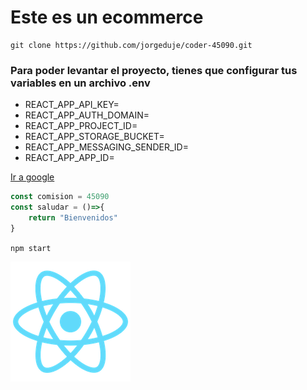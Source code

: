 # Este es un ecommerce

```
git clone https://github.com/jorgeduje/coder-45090.git
```

### Para poder levantar el proyecto, tienes que configurar tus variables en un archivo .env
 - REACT_APP_API_KEY=
 - REACT_APP_AUTH_DOMAIN=
 - REACT_APP_PROJECT_ID=
 - REACT_APP_STORAGE_BUCKET=
 - REACT_APP_MESSAGING_SENDER_ID=
 - REACT_APP_APP_ID=


[Ir a google](https://www.google.com.ar/)

```javascript
const comision = 45090
const saludar = ()=>{
    return "Bienvenidos"
}
```

`npm start`

!["imagen de react"](/public/logo192.png)